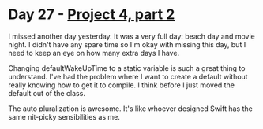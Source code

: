 # Day 27 - [Project 4, part 2](https://www.hackingwithswift.com/100/swiftui/27)

I missed another day yesterday. It was a very full day: beach day and movie night. I didn't have any spare time so I'm okay with missing this day, but I need to keep an eye on how many extra days I have.

Changing defaultWakeUpTime to a static variable is such a great thing to understand. I've had the problem where I want to create a default without really knowing how to get it to compile. I think before I just moved the default out of the class.

The auto pluralization is awesome. It's like whoever designed Swift has the same nit-picky sensibilities as me.
